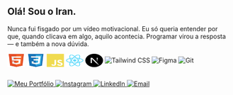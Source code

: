 ## Olá! Sou o Iran.

Nunca fui fisgado por um vídeo motivacional. Eu só queria entender por que, quando clicava em algo, aquilo acontecia. Programar virou a resposta — e também a nova dúvida.

<div style="display: inline-block;">
  <img align="center" alt="HTML5" height="30" width="40" src="https://raw.githubusercontent.com/devicons/devicon/master/icons/html5/html5-original.svg" />
  <img align="center" alt="CSS3" height="30" width="40" src="https://raw.githubusercontent.com/devicons/devicon/master/icons/css3/css3-original.svg" />
  <img align="center" alt="JavaScript" height="30" width="40" src="https://raw.githubusercontent.com/devicons/devicon/master/icons/javascript/javascript-plain.svg" />
  <img align="center" alt="React" height="30" width="40" src="https://raw.githubusercontent.com/devicons/devicon/master/icons/react/react-original.svg" />
  <img align="center" alt="Next.js" height="30" width="40" src="https://raw.githubusercontent.com/devicons/devicon/master/icons/nextjs/nextjs-original.svg" />
  <img align="center" alt="Tailwind CSS" height="30" width="40" src="https://cdn.worldvectorlogo.com/logos/tailwind-css-2.svg" />
  <img align="center" alt="Figma" height="30" width="40" src="https://cdn.worldvectorlogo.com/logos/figma-icon.svg" />
  <img align="center" alt="Git" height="30" width="40" src="https://cdn.worldvectorlogo.com/logos/git-icon.svg" />
</div>

##

<div>
  <a href="https://iranmota.com.br" target="_blank" rel="noopener noreferrer">
    <img src="https://img.shields.io/website?label=iranmota.com.br&style=for-the-badge&url=https://iranmota.com.br" alt="Meu Portfólio" />
  </a>
  <a href="https://www.instagram.com/iranmotaa/" target="_blank" rel="noopener noreferrer">
    <img src="https://img.shields.io/badge/-Instagram-%23E4405F?style=for-the-badge&logo=instagram&logoColor=white" alt="Instagram" />
  </a>
  <a href="https://www.linkedin.com/in/iranmota" target="_blank" rel="noopener noreferrer">
    <img src="https://img.shields.io/badge/-LinkedIn-%230077B5?style=for-the-badge&logo=linkedin&logoColor=white" alt="LinkedIn" />
  </a> 
  <a href="mailto:iranmota06@gmail.com">
    <img src="https://img.shields.io/badge/-Gmail-%23333?style=for-the-badge&logo=gmail&logoColor=white" alt="Email" />
  </a>
</div>
